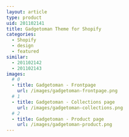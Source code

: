```yaml
---
layout: article
type: product
uid: 201102141
title: Gadgetoman Theme for Shopify
categories:
  - Shopify
  - design
  - featured
similar:
  - 201102142
  - 201102143
images:
  # 0
  - title: Gadgetoman - Frontpage
    url: /images/gadgetoman-frontpage.png
  # 1
  - title: Gadgetoman - Collections page
    url: /images/gadgetoman-collections.png  
  # 2
  - title: Gadgetoman - Product page
    url: /images/gadgetoman-product.png
---
```

